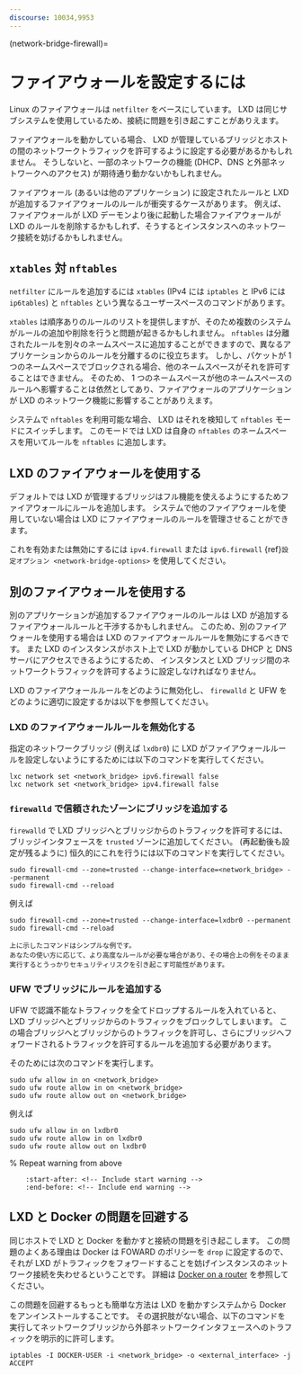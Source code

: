 ```yaml
---
discourse: 10034,9953
---
```


(network-bridge-firewall)=
# ファイアウォールを設定するには

Linux のファイアウォールは `netfilter` をベースにしています。
LXD は同じサブシステムを使用しているため、接続に問題を引き起こすことがありえます。

ファイアウォールを動かしている場合、 LXD が管理しているブリッジとホストの間のネットワークトラフィックを許可するように設定する必要があるかもしれません。
そうしないと、一部のネットワークの機能 (DHCP、DNS と外部ネットワークへのアクセス) が期待通り動かないかもしれません。

ファイアウォール (あるいは他のアプリケーション) に設定されたルールと LXD が追加するファイアウォールのルールが衝突するケースがあります。
例えば、ファイアウォールが LXD デーモンより後に起動した場合ファイアウォールが LXD のルールを削除するかもしれず、そうするとインスタンスへのネットワーク接続を妨げるかもしれません。

## `xtables` 対 `nftables`

`netfilter` にルールを追加するには `xtables` (IPv4 には `iptables` と IPv6 には `ip6tables`) と `nftables` という異なるユーザースペースのコマンドがあります。

`xtables` は順序ありのルールのリストを提供しますが、そのため複数のシステムがルールの追加や削除を行うと問題が起きるかもしれません。
`nftables` は分離されたルールを別々のネームスペースに追加することができますので、異なるアプリケーションからのルールを分離するのに役立ちます。
しかし、パケットが 1 つのネームスペースでブロックされる場合、他のネームスペースがそれを許可することはできません。
そのため、 1 つのネームスペースが他のネームスペースのルールへ影響することは依然としてあり、ファイアウォールのアプリケーションが LXD のネットワーク機能に影響することがありえます。

システムで `nftables` を利用可能な場合、 LXD はそれを検知して `nftables` モードにスイッチします。
このモードでは LXD は自身の `nftables` のネームスペースを用いてルールを `nftables` に追加します。

## LXD のファイアウォールを使用する

デフォルトでは LXD が管理するブリッジはフル機能を使えるようにするためファイアウォールにルールを追加します。
システムで他のファイアウォールを使用していない場合は LXD にファイアウォールのルールを管理させることができます。

これを有効または無効にするには `ipv4.firewall` または `ipv6.firewall` {ref}`設定オプション <network-bridge-options>` を使用してください。

## 別のファイアウォールを使用する

別のアプリケーションが追加するファイアウォールのルールは LXD が追加するファイアウォールルールと干渉するかもしれません。
このため、別のファイアウォールを使用する場合は LXD のファイアウォールルールを無効にするべきです。
また LXD のインスタンスがホスト上で LXD が動かしている DHCP と DNS サーバにアクセスできるようにするため、
インスタンスと LXD ブリッジ間のネットワークトラフィックを許可するように設定しなければなりません。

LXD のファイアウォールルールをどのように無効化し、 `firewalld` と UFW をどのように適切に設定するかは以下を参照してください。

### LXD のファイアウォールルールを無効化する

指定のネットワークブリッジ (例えば `lxdbr0`) に LXD がファイアウォールルールを設定しないようにするためには以下のコマンドを実行してください。

    lxc network set <network_bridge> ipv6.firewall false
    lxc network set <network_bridge> ipv4.firewall false

### `firewalld` で信頼されたゾーンにブリッジを追加する

`firewalld` で LXD ブリッジへとブリッジからのトラフィックを許可するには、ブリッジインタフェースを `trusted` ゾーンに追加してください。
(再起動後も設定が残るように) 恒久的にこれを行うには以下のコマンドを実行してください。

    sudo firewall-cmd --zone=trusted --change-interface=<network_bridge> --permanent
    sudo firewall-cmd --reload

例えば

    sudo firewall-cmd --zone=trusted --change-interface=lxdbr0 --permanent
    sudo firewall-cmd --reload

<!-- Include start warning -->

```{warning}
上に示したコマンドはシンプルな例です。
あなたの使い方に応じて、より高度なルールが必要な場合があり、その場合上の例をそのまま実行するとうっかりセキュリティリスクを引き起こす可能性があります。
```

<!-- Include end warning -->

### UFW でブリッジにルールを追加する

UFW で認識不能なトラフィックを全てドロップするルールを入れていると、 LXD ブリッジへとブリッジからのトラフィックをブロックしてしまいます。
この場合ブリッジへとブリッジからのトラフィックを許可し、さらにブリッジへフォワードされるトラフィックを許可するルールを追加する必要があります。

そのためには次のコマンドを実行します。

    sudo ufw allow in on <network_bridge>
    sudo ufw route allow in on <network_bridge>
    sudo ufw route allow out on <network_bridge>

例えば

    sudo ufw allow in on lxdbr0
    sudo ufw route allow in on lxdbr0
    sudo ufw route allow out on lxdbr0

% Repeat warning from above
```{include} network_bridge_firewalld.md
    :start-after: <!-- Include start warning -->
    :end-before: <!-- Include end warning -->
```

## LXD と Docker の問題を回避する

同じホストで LXD と Docker を動かすと接続の問題を引き起こします。
この問題のよくある理由は Docker は FOWARD のポリシーを `drop` に設定するので、それが LXD がトラフィックをフォワードすることを妨げインスタンスのネットワーク接続を失わせるということです。
詳細は [Docker on a router](https://docs.docker.com/network/iptables/#docker-on-a-router) を参照してください。

この問題を回避するもっとも簡単な方法は LXD を動かすシステムから Docker をアンインストールすることです。
その選択肢がない場合、以下のコマンドを実行してネットワークブリッジから外部ネットワークインタフェースへのトラフィックを明示的に許可します。

    iptables -I DOCKER-USER -i <network_bridge> -o <external_interface> -j ACCEPT
